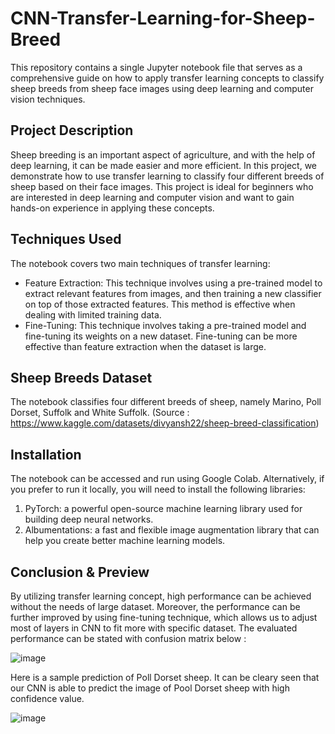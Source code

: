 # CNN-Transfer-Learning-for-Sheep-Breed

This repository contains a single Jupyter notebook file that serves as a comprehensive guide on how to apply transfer learning concepts to classify sheep breeds from sheep face images using deep learning and computer vision techniques.

## Project Description
Sheep breeding is an important aspect of agriculture, and with the help of deep learning, it can be made easier and more efficient. In this project, we demonstrate how to use transfer learning to classify four different breeds of sheep based on their face images. This project is ideal for beginners who are interested in deep learning and computer vision and want to gain hands-on experience in applying these concepts.

## Techniques Used
The notebook covers two main techniques of transfer learning:

- Feature Extraction: This technique involves using a pre-trained model to extract relevant features from images, and then training a new classifier on top of those extracted features. This method is effective when dealing with limited training data.
- Fine-Tuning: This technique involves taking a pre-trained model and fine-tuning its weights on a new dataset. Fine-tuning can be more effective than feature extraction when the dataset is large.

## Sheep Breeds Dataset
The notebook classifies four different breeds of sheep, namely Marino, Poll Dorset, Suffolk and White Suffolk.
(Source : https://www.kaggle.com/datasets/divyansh22/sheep-breed-classification)

## Installation
The notebook can be accessed and run using Google Colab. Alternatively, if you prefer to run it locally, you will need to install the following libraries:

1. PyTorch: a powerful open-source machine learning library used for building deep neural networks.
2. Albumentations: a fast and flexible image augmentation library that can help you create better machine learning models.

## Conclusion & Preview

By utilizing transfer learning concept, high performance can be achieved without the needs of large dataset. Moreover, the performance can be further improved by using fine-tuning technique, which allows us to adjust most of layers in CNN to fit more with specific dataset. The evaluated performance can be stated with confusion matrix below : 

![image](https://user-images.githubusercontent.com/121663706/227727897-006d1cbe-4d7a-4fe8-b25c-8c3a3db68de9.png)

Here is a sample prediction of Poll Dorset sheep. It can be cleary seen that our CNN is able to predict the image of Pool Dorset sheep with high confidence value.

![image](https://user-images.githubusercontent.com/121663706/227727734-07117acc-49a6-4c0f-9555-f026efc118ad.png)
